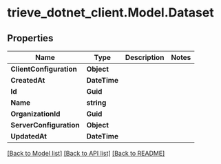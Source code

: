 # trieve_dotnet_client.Model.Dataset

## Properties

Name | Type | Description | Notes
------------ | ------------- | ------------- | -------------
**ClientConfiguration** | **Object** |  | 
**CreatedAt** | **DateTime** |  | 
**Id** | **Guid** |  | 
**Name** | **string** |  | 
**OrganizationId** | **Guid** |  | 
**ServerConfiguration** | **Object** |  | 
**UpdatedAt** | **DateTime** |  | 

[[Back to Model list]](../README.md#documentation-for-models) [[Back to API list]](../README.md#documentation-for-api-endpoints) [[Back to README]](../README.md)


